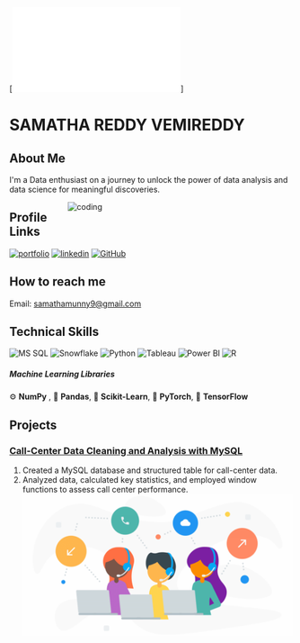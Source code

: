 [![Navbar](navbar.md)]

# SAMATHA REDDY VEMIREDDY

## About Me
I'm a Data enthusiast on a journey to unlock the power of data analysis and data science for meaningful discoveries.

<img align="right" alt="coding" width="400" src = "https://miro.medium.com/max/1400/1*qdAW1TjCN57h1lbuuzvchg.gif">

## Profile Links
[![portfolio](https://img.shields.io/badge/portfolio-808080?style=for-the-badge&logo=ko-fi&logoColor=white)](https://samathareddyvemireddy.github.io/SamathaReddyVemireddy/)
[![linkedin](https://img.shields.io/badge/linkedin-0A66C2?style=for-the-badge&logo=linkedin&logoColor=white)](https://www.linkedin.com/in/samatha-reddy-vemireddy/)
[![GitHub](https://img.shields.io/badge/GitHub-181717?style=for-the-badge&logo=github&logoColor=white)](https://github.com/SamathaReddyVemireddy)

## How to reach me
Email: samathamunny9@gmail.com  

## Technical Skills
![MS SQL](https://img.shields.io/badge/MS%20SQL-grey?logo=microsoft-sql-server)
![Snowflake](https://img.shields.io/badge/Snowflake-blue?logo=snowflake&logoColor=white)
![Python](https://img.shields.io/badge/Python-green?logo=python&logoColor=white)
![Tableau](https://img.shields.io/badge/Tableau-orange?logo=tableau&logoColor=white)
![Power BI](https://img.shields.io/badge/Power%20BI-yellow?logo=power-bi&logoColor=white)
![R](https://img.shields.io/badge/R-blue?logo=r&logoColor=white)
##### Machine Learning Libraries
⚙️ **NumPy** , 🐼 **Pandas**, 🧠 **Scikit-Learn**,  🚀 **PyTorch**, 🌌 **TensorFlow**

## Projects
### [Call-Center Data Cleaning and Analysis with MySQL](https://github.com/SamathaReddyVemireddy/Call-Center-Data-Cleaning-and-Analysis-with-MySQL)
1. Created a MySQL database and structured table for call-center data.
2. Analyzed data, calculated key statistics, and employed window functions to assess call center performance.
 ![callcenter](images/call_center.png)
